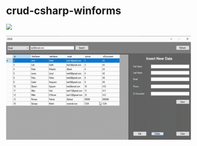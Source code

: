 # crud-csharp-winforms

![](http://i.imgur.com/OUkLi.gif)

![](https://github.com/LuisCorales/crud-csharp-winforms/blob/main/Preview/preview.gif)
